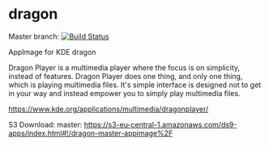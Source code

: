 # dragon
Master branch:
[![Build Status](http://aci.pangea.pub/job/dragon-master-appimage/badge/icon)](http://aci.pangea.pub/job/dragon-master-appimage/)

AppImage for KDE dragon

Dragon Player is a multimedia player where the focus is on simplicity, instead of features. Dragon Player does one thing, and only one thing, which is playing multimedia files. It's simple interface is designed not to get in your way and instead empower you to simply play multimedia files.

https://www.kde.org/applications/multimedia/dragonplayer/

S3 Download:
master:
https://s3-eu-central-1.amazonaws.com/ds9-apps/index.html#!/dragon-master-appimage%2F
